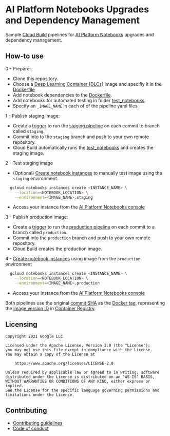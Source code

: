 # AI Platform Notebooks Upgrades and Dependency Management

Sample [Cloud Build][cloud-build] pipelines for
[AI Platform Notebooks][caip-notebooks] upgrades and dependency management.

<!-- Add paragraph and link to best practices & process doc when available -->

## How-to use

0 - Prepare:

*   Clone this repository.
*   Choose a [Deep Learning Container (DLCs)][dlc] image and specifiy it in the [Dockerfile](Dockerfile)
*   Add notebook dependencies to the [Dockerfile](Dockerfile).
*   Add notebooks for automated testing in folder [test_notebooks](test_notebooks)
*   Specify an `_IMAGE_NAME` in each of of the pipeline yaml files.

1 - Publish staging image:

*   Create a [trigger][trigger] to run the [staging pipeline](cloudbuild-staging.yaml)
on each commit to branch called `staging`.
*   Commit into to the `staging` branch and push to your own remote repository.
*   Cloud Build automatically runs the [test_notebooks](test_notebooks)
and creates the staging image.

2 - Test staging image

*   (Optional) [Create notebook instances][gc-nb-instances-create] to manually test image
using the `staging` environment.

```sh
  gcloud notebooks instances create <INSTANCE_NAME> \
    --location=<NOTEBOOK_LOCATION> \
    --environment=<IMAGE_NAME>.staging
```

*   Access your instance from the [AI Platform Notebooks console][caip-console]

3 - Publish production image:

*   Create a [trigger][trigger] to run the [production pipeline](cloudbuild-prod.yaml)
on each commit to a branch called `production`.
*   Commit into the `production` branch and push to your own remote repository.
*   Cloud Build creates the production image.

4 - [Create notebook instances][gc-nb-instances-create] using image from the `production`
environment

```sh
  gcloud notebooks instances create <INSTANCE_NAME> \
    --location=<NOTEBOOK_LOCATION> \
    --environment=<IMAGE_NAME>.production
```

*   Access your instance from the [AI Platform Notebooks console][caip-console]

Both pipelines use the original [commit SHA][sha] as the [Docker tag][docker-tag],
representing the [image version ID][image-version] in [Container Registry][container-registry].

## Licensing

```lang-none
Copyright 2021 Google LLC

Licensed under the Apache License, Version 2.0 (the "License");
you may not use this file except in compliance with the License.
You may obtain a copy of the License at

    https://www.apache.org/licenses/LICENSE-2.0

Unless required by applicable law or agreed to in writing, software
distributed under the License is distributed on an "AS IS" BASIS,
WITHOUT WARRANTIES OR CONDITIONS OF ANY KIND, either express or implied.
See the License for the specific language governing permissions and
limitations under the License.
```

## Contributing

*   [Contributing guidelines](contributing-guidelines.md)
*   [Code of conduct](code-of-conduct.md)

<!-- LINKS: https://www.markdownguide.org/basic-syntax/#reference-style-links -->
[caip-console]: https://console.cloud.google.com/ai-platform/notebooks/instances
[caip-notebooks]: https://cloud.google.com/ai-platform-notebooks
[cloud-build]: https://cloud.google.com/build
[container-registry]: https://cloud.google.com/container-registry
[dlc]: https://cloud.google.com/ai-platform/deep-learning-containers/docs/choosing-container
[docker-tag]: https://docs.docker.com/engine/reference/commandline/tag/
[gc-nb-instances-create]: https://cloud.google.com/sdk/gcloud/reference/notebooks/instances/create
[image-version]: https://cloud.google.com/container-registry/docs/managing#listing_the_versions_of_an_image
[sha]: https://git-scm.com/book/en/v2/Git-Internals-Git-Objects
[trigger]: https://cloud.google.com/build/docs/automating-builds/create-manage-triggers